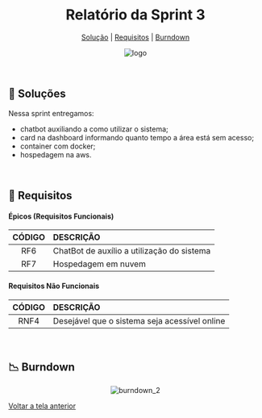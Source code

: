 <div align="center" id="menu">

<h1> Relatório da Sprint 3 </h1>

<p>
    <a href="#solucao">Solução</a> | 
    <a href="#requisitos">Requisitos</a> | 
    <a href="#burndown">Burndown</a> 
</p>

![logo](https://github.com/RatanabaOrg/documentacao/assets/100284976/7b21818b-6819-48de-91a1-c8eda618f640)

</div>

<br>

<span id="solucao">

## :pencil: Soluções
 Nessa sprint entregamos:
 - chatbot auxiliando a como utilizar o sistema;
 - card na dashboard informando quanto tempo a área está sem acesso;
 - container com docker;
 - hospedagem na aws.

<br>

<span id="requisitos">

## :pushpin: Requisitos

 #### Épicos (Requisitos Funcionais) 

| CÓDIGO | DESCRIÇÃO                                                       |
| :----: | :-------------------------------------------------------------- |
|  RF6   | ChatBot de auxílio a utilização do sistema                      |
|  RF7   | Hospedagem em nuvem                                             |

#### Requisitos Não Funcionais  

| CÓDIGO | DESCRIÇÃO                                                |
| :----: | :------------------------------------------------------- |
|  RNF4  | Desejável que o sistema seja acessível online            |

<br>

<span id="burndown">

## :chart_with_downwards_trend: Burndown 
<div align="center">
    
![burndown_2](https://github.com/user-attachments/assets/bcd206c0-da25-4cde-a645-d5b59ccc9729)

</div>

<a href="https://github.com/RatanabaOrg/PLN_Documentacao/tree/main">Voltar a tela anterior</a>
